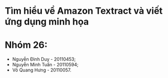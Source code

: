 # Tìm hiểu về Amazon Textract và viết ứng dụng minh họa
# Nhóm 26:                                                  
- Nguyễn Đình Duy - 20110453;
- Nguyễn Minh Tuấn - 20110594;
- Võ Quang Hưng - 20110057.
